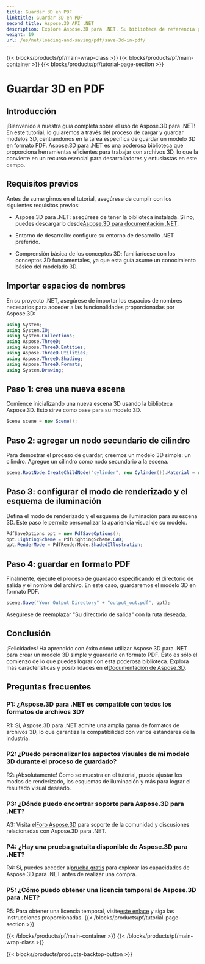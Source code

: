 ```yaml
---
title: Guardar 3D en PDF
linktitle: Guardar 3D en PDF
second_title: Aspose.3D API .NET
description: Explore Aspose.3D para .NET. Su biblioteca de referencia para modelado y renderizado 3D perfectos. Guarde modelos 3D en PDF sin esfuerzo.
weight: 19
url: /es/net/loading-and-saving/pdf/save-3d-in-pdf/
---
```


{{< blocks/products/pf/main-wrap-class >}}
{{< blocks/products/pf/main-container >}}
{{< blocks/products/pf/tutorial-page-section >}}

# Guardar 3D en PDF

## Introducción

¡Bienvenido a nuestra guía completa sobre el uso de Aspose.3D para .NET! En este tutorial, lo guiaremos a través del proceso de cargar y guardar modelos 3D, centrándonos en la tarea específica de guardar un modelo 3D en formato PDF. Aspose.3D para .NET es una poderosa biblioteca que proporciona herramientas eficientes para trabajar con archivos 3D, lo que la convierte en un recurso esencial para desarrolladores y entusiastas en este campo.

## Requisitos previos

Antes de sumergirnos en el tutorial, asegúrese de cumplir con los siguientes requisitos previos:

-  Aspose.3D para .NET: asegúrese de tener la biblioteca instalada. Si no, puedes descargarlo desde[Aspose.3D para documentación .NET](https://reference.aspose.com/3d/net/).

- Entorno de desarrollo: configure su entorno de desarrollo .NET preferido.

- Comprensión básica de los conceptos 3D: familiarícese con los conceptos 3D fundamentales, ya que esta guía asume un conocimiento básico del modelado 3D.

## Importar espacios de nombres

En su proyecto .NET, asegúrese de importar los espacios de nombres necesarios para acceder a las funcionalidades proporcionadas por Aspose.3D:

```csharp
using System;
using System.IO;
using System.Collections;
using Aspose.ThreeD;
using Aspose.ThreeD.Entities;
using Aspose.ThreeD.Utilities;
using Aspose.ThreeD.Shading;
using Aspose.ThreeD.Formats;
using System.Drawing;
```

## Paso 1: crea una nueva escena

Comience inicializando una nueva escena 3D usando la biblioteca Aspose.3D. Esto sirve como base para su modelo 3D.

```csharp
Scene scene = new Scene();
```

## Paso 2: agregar un nodo secundario de cilindro

Para demostrar el proceso de guardar, creemos un modelo 3D simple: un cilindro. Agregue un cilindro como nodo secundario a la escena.

```csharp
scene.RootNode.CreateChildNode("cylinder", new Cylinder()).Material = new PhongMaterial() { DiffuseColor = new Vector3(Color.DarkCyan) };
```

## Paso 3: configurar el modo de renderizado y el esquema de iluminación

Defina el modo de renderizado y el esquema de iluminación para su escena 3D. Este paso le permite personalizar la apariencia visual de su modelo.

```csharp
PdfSaveOptions opt = new PdfSaveOptions();
opt.LightingScheme = PdfLightingScheme.CAD;
opt.RenderMode = PdfRenderMode.ShadedIllustration;
```

## Paso 4: guardar en formato PDF

Finalmente, ejecute el proceso de guardado especificando el directorio de salida y el nombre del archivo. En este caso, guardaremos el modelo 3D en formato PDF.

```csharp
scene.Save("Your Output Directory" + "output_out.pdf", opt);
```

Asegúrese de reemplazar "Su directorio de salida" con la ruta deseada.

## Conclusión

 ¡Felicidades! Ha aprendido con éxito cómo utilizar Aspose.3D para .NET para crear un modelo 3D simple y guardarlo en formato PDF. Esto es sólo el comienzo de lo que puedes lograr con esta poderosa biblioteca. Explora más características y posibilidades en el[Documentación de Aspose.3D](https://reference.aspose.com/3d/net/).

## Preguntas frecuentes

### P1: ¿Aspose.3D para .NET es compatible con todos los formatos de archivos 3D?

R1: Sí, Aspose.3D para .NET admite una amplia gama de formatos de archivos 3D, lo que garantiza la compatibilidad con varios estándares de la industria.

### P2: ¿Puedo personalizar los aspectos visuales de mi modelo 3D durante el proceso de guardado?

R2: ¡Absolutamente! Como se muestra en el tutorial, puede ajustar los modos de renderizado, los esquemas de iluminación y más para lograr el resultado visual deseado.

### P3: ¿Dónde puedo encontrar soporte para Aspose.3D para .NET?

 A3: Visita el[Foro Aspose.3D](https://forum.aspose.com/c/3d/18) para soporte de la comunidad y discusiones relacionadas con Aspose.3D para .NET.

### P4: ¿Hay una prueba gratuita disponible de Aspose.3D para .NET?

 R4: Sí, puedes acceder al[prueba gratis](https://releases.aspose.com/) para explorar las capacidades de Aspose.3D para .NET antes de realizar una compra.

### P5: ¿Cómo puedo obtener una licencia temporal de Aspose.3D para .NET?

 R5: Para obtener una licencia temporal, visite[este enlace](https://purchase.aspose.com/temporary-license/) y siga las instrucciones proporcionadas.
{{< /blocks/products/pf/tutorial-page-section >}}

{{< /blocks/products/pf/main-container >}}
{{< /blocks/products/pf/main-wrap-class >}}

{{< blocks/products/products-backtop-button >}}
